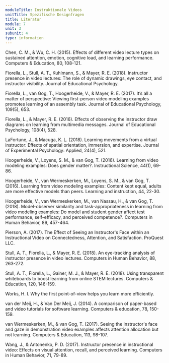 ```yaml
---
moduleTitle: Instruktionale Videos
unitTitle: Spezifische Designfragen
title: Literatur
module: 7
unit: 3
subunit: 4
type: information
---
```


Chen, C. M., & Wu, C. H. (2015). Effects of different video lecture types on sustained attention, emotion, cognitive load, and learning performance. Computers & Education, 80, 108-121.

Fiorella, L., Stull, A. T., Kuhlmann, S., & Mayer, R. E. (2018). Instructor presence in video lectures: The role of dynamic drawings, eye contact, and instructor visibility. Journal of Educational Psychology.

Fiorella, L., van Gog, T., Hoogerheide, V., & Mayer, R. E. (2017). It’s all a matter of perspective: Viewing first-person video modeling examples promotes learning of an assembly task. Journal of Educational Psychology, 109(5), 653.

Fiorella, L., & Mayer, R. E. (2016). Effects of observing the instructor draw diagrams on learning from multimedia messages. Journal of Educational Psychology, 108(4), 528.

LaFortune, J., & Macuga, K. L. (2018). Learning movements from a virtual instructor: Effects of spatial orientation, immersion, and expertise. Journal of Experimental Psychology: Applied, 24(4), 521.

Hoogerheide, V., Loyens, S. M., & van Gog, T. (2016). Learning from video modeling examples: Does gender matter?. Instructional Science, 44(1), 69-86.

Hoogerheide, V., van Wermeskerken, M., Loyens, S. M., & van Gog, T. (2016). Learning from video modeling examples: Content kept equal, adults are more effective models than peers. Learning and instruction, 44, 22-30.

Hoogerheide, V., van Wermeskerken, M., van Nassau, H., & van Gog, T. (2018). Model-observer similarity and task-appropriateness in learning from video modeling examples: Do model and student gender affect test performance, self-efficacy, and perceived competence?. Computers in Human Behavior, 89, 457-464.

Pierson, A. (2017). The Effect of Seeing an Instructor's Face within an Instructional Video on Connectedness, Attention, and Satisfaction. ProQuest LLC.

Stull, A. T., Fiorella, L., & Mayer, R. E. (2018). An eye-tracking analysis of instructor presence in video lectures. Computers in Human Behavior, 88, 263-272.

Stull, A. T., Fiorella, L., Gainer, M. J., & Mayer, R. E. (2018). Using transparent whiteboards to boost learning from online STEM lectures. Computers & Education, 120, 146-159.

Works, H. I. Why the first point-of-view helps you learn more efficiently.

van der Meij, H., & Van Der Meij, J. (2014). A comparison of paper-based and video tutorials for software learning. Computers & education, 78, 150-159.

van Wermeskerken, M., & van Gog, T. (2017). Seeing the instructor's face and gaze in demonstration video examples affects attention allocation but not learning. Computers & Education, 113, 98-107.

Wang, J., & Antonenko, P. D. (2017). Instructor presence in instructional video: Effects on visual attention, recall, and perceived learning. Computers in Human Behavior, 71, 79-89.